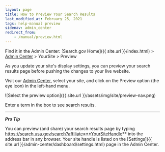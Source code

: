 ```yaml
---
layout: page
title: How to Preview Your Search Results
last_modified_at: February 25, 2021
tags: help-manual preview
sidenav: admin_center
redirect_from:
    - /manual/preview.html
---
```


Find it in the Admin Center: [Search.gov Home]({{ site.url }}/index.html) > [Admin Center](https://search.usa.gov/sites/) > YourSite > Preview

<i class="icon-eye-open"></i> As you update your site's display settings, you can preview your search results page before pushing the changes to your live website.

Visit our [Admin Center](https://search.usa.gov/sites/), select your site, and click on the Preview option (the eye icon) in the left-hand menu.

![Select the preview option]({{ site.url }}/assets/img/site/preview-nav.png)

Enter a term in the box to see search results.

---

***Pro Tip*** 

You can preview (and share) your search results page by typing https://search.usa.gov/search?affiliate=**YourSiteHandle** into the address bar in any browser. Your site handle is listed on the [Settings]({{ site.url }}/admin-center/dashboard/settings.html) page in the Admin Center.